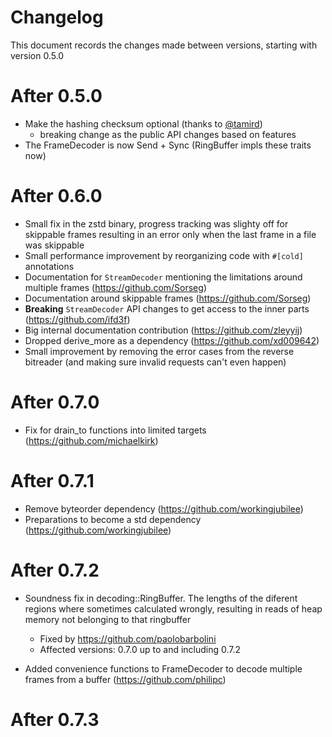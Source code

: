 # Changelog

This document records the changes made between versions, starting with version 0.5.0

# After 0.5.0
* Make the hashing checksum optional (thanks to [@tamird](https://github.com/tamird))
    * breaking change as the public API changes based on features
* The FrameDecoder is now Send + Sync (RingBuffer impls these traits now)

# After 0.6.0
* Small fix in the zstd binary, progress tracking was slighty off for skippable frames resulting in an error only when the last frame in a file was skippable
* Small performance improvement by reorganizing code with `#[cold]` annotations
* Documentation for `StreamDecoder` mentioning the limitations around multiple frames (https://github.com/Sorseg)
* Documentation around skippable frames (https://github.com/Sorseg)
* **Breaking** `StreamDecoder` API changes to get access to the inner parts (https://github.com/ifd3f)
* Big internal documentation contribution (https://github.com/zleyyij)
* Dropped derive_more as a dependency (https://github.com/xd009642)
* Small improvement by removing the error cases from the reverse bitreader (and making sure invalid requests can't even happen)

# After 0.7.0
* Fix for drain_to functions into limited targets (https://github.com/michaelkirk)

# After 0.7.1

* Remove byteorder dependency (https://github.com/workingjubilee)
* Preparations to become a std dependency (https://github.com/workingjubilee)

# After 0.7.2
* Soundness fix in decoding::RingBuffer. The lengths of the diferent regions where sometimes calculated wrongly, resulting in reads of heap memory not belonging to that ringbuffer
    * Fixed by https://github.com/paolobarbolini
    * Affected versions: 0.7.0 up to and including 0.7.2

* Added convenience functions to FrameDecoder to decode multiple frames from a buffer (https://github.com/philipc)

# After 0.7.3

